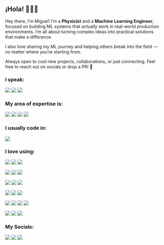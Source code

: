 ## ¡Hola! 🙋🏻‍♂️

Hey there, I’m Miguel! I’m a **Physicist** and a **Machine Learning Engineer**, focused on building ML systems that actually work in real-world production environments. 
I’m all about turning complex ideas into practical solutions that make a difference.

I also love sharing my ML journey and helping others break into the field — no matter where you’re starting from.

Always open to cool new projects, collaborations, or just connecting. Feel free to reach out on socials or drop a PR! 💪

### I speak:

![](https://img.shields.io/static/v1?label&message=English&style=for-the-badge&color=black)
![](https://img.shields.io/static/v1?label&message=Spanish&style=for-the-badge&color=black)
![](https://img.shields.io/static/v1?label&message=Galician&style=for-the-badge&color=black)

### My area of expertise is:

![](https://img.shields.io/static/v1?label&message=AI&style=for-the-badge&color=black)
![](https://img.shields.io/static/v1?label&message=ML&style=for-the-badge&color=black)
![](https://img.shields.io/static/v1?label&message=MLOps&style=for-the-badge&color=black)
![](https://img.shields.io/static/v1?label&message=LLMops&style=for-the-badge&color=black)

### I usually code in:

![](https://img.shields.io/static/v1?label&logo=python&message=Python&style=for-the-badge&color=black)

### I love using:

![](https://img.shields.io/static/v1?label&logo=pytorch&message=PyTorch&style=for-the-badge&color=black)
![](https://img.shields.io/static/v1?label&logo=apache-spark&message=PySpark&style=for-the-badge&color=black)
![](https://img.shields.io/static/v1?label&logo=tensorflow&message=Tensorflow&style=for-the-badge&color=black)

![](https://img.shields.io/static/v1?label&logo=langchain&message=Langchain&style=for-the-badge&color=black)
![](https://img.shields.io/static/v1?label&logo=huggingface&message=HuggingFace&style=for-the-badge&color=black)
![](https://img.shields.io/static/v1?label&logo=mlflow&message=MLFlow&style=for-the-badge&color=black)

![](https://img.shields.io/static/v1?label&logo=kedro&message=Kedro&style=for-the-badge&color=black)
![](https://img.shields.io/static/v1?label&logo=apache-cassandra&message=Cassandra&style=for-the-badge&color=black)
![](https://img.shields.io/static/v1?label&logo=mongodb&message=Mongodb&style=for-the-badge&color=black)

![](https://img.shields.io/static/v1?label&logo=postgresql&message=PostgreSQL&style=for-the-badge&color=black)
![](https://img.shields.io/static/v1?label&logo=firebase&message=Firebase&style=for-the-badge&color=black)
![](https://img.shields.io/static/v1?label&logo=elastic&message=Elasticsearch&style=for-the-badge&color=black)

![](https://img.shields.io/static/v1?label&logo=amazon-web-services&message=AWS&style=for-the-badge&color=black)
![](https://img.shields.io/static/v1?label&logo=google-cloud&message=GCP&style=for-the-badge&color=black)
![](https://img.shields.io/static/v1?label&logo=databricks&message=Databricks&style=for-the-badge&color=black)
![](https://img.shields.io/static/v1?label&logo=docker&message=docker&style=for-the-badge&color=black)

![](https://img.shields.io/static/v1?label&logo=kubernetes&message=Kubernetes&style=for-the-badge&color=black)
![](https://img.shields.io/static/v1?label&logo=terraform&message=Terraform&style=for-the-badge&color=black)
![](https://img.shields.io/static/v1?label&logo=github-actions&message=Github-Actions&style=for-the-badge&color=black)


### My Socials:

[![](https://img.shields.io/static/v1?label&logo=linkedin&message=linkedin&style=for-the-badge&color=black)](https://www.linkedin.com/in/moteropedrido/)
[![](https://img.shields.io/static/v1?label&logo=x&message=Twitter&style=for-the-badge&color=black)](https://x.com/MTrofficus)
[![](https://img.shields.io/static/v1?label&logo=medium&message=Medium&style=for-the-badge&color=black)](https://medium.com/@miguel.otero.pedrido.1993)

